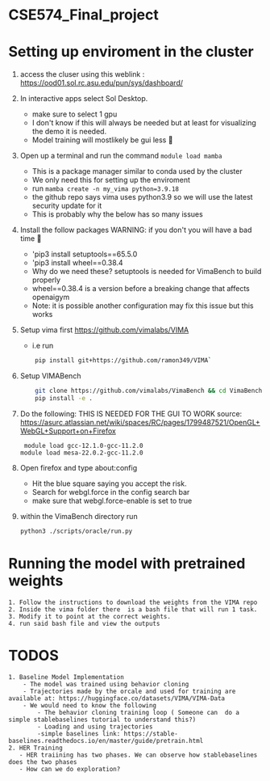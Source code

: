 # CSE574_Final_project

# Setting up enviroment in the cluster 
1. access the cluser using this weblink : https://ood01.sol.rc.asu.edu/pun/sys/dashboard/
2.  In interactive apps select Sol Desktop.  
    - make sure to select 1 gpu 
    - I don't know if this will always be needed but at least for visualizing the demo it is needed. 
    - Model training will mostlikely be gui less 🙂
3. Open up a terminal and run the command `module load mamba`
    - This is a package manager similar to conda used by the cluster 
    - We only need this for setting up the enviroment 
    - run `mamba create -n my_vima python=3.9.18` 
    - the github repo says vima uses python3.9 so we will use the latest security update for it
    - This is probably why the below has so many issues 

4. Install the follow packages WARNING: if you don't you will have a bad time 🔫 
    - 'pip3 install setuptools==65.5.0
    - 'pip3 install wheel==0.38.4   
    - Why do we need these?  setuptools is needed for VimaBench to build properly 
    - wheel==0.38.4 is a version before a breaking change that affects openaigym 
    - Note: it is possible another configuration may fix this issue but this works 
5. Setup vima first https://github.com/vimalabs/VIMA
    - i.e run   
    ```Bash
        pip install git+https://github.com/ramon349/VIMA`
    ```
6. Setup VIMABench
    ```Bash 
        git clone https://github.com/vimalabs/VimaBench && cd VimaBench
        pip install -e .
    ```
7. Do the following: THIS IS NEEDED FOR THE GUI TO WORK  source: https://asurc.atlassian.net/wiki/spaces/RC/pages/1799487521/OpenGL+WebGL+Support+on+Firefox
    ```
     module load gcc-12.1.0-gcc-11.2.0
    module load mesa-22.0.2-gcc-11.2.0
    ``` 
8. Open firefox and  type  about:config
    - Hit the blue square saying you accept the risk.  
    - Search for webgl.force  in the config search bar 
    - make sure that webgl.force-enable is set to true 
9.  within the VimaBench directory run
    ```bash
    python3 ./scripts/oracle/run.py 
    ```

# Running the model with pretrained weights 
    1. Follow the instructions to download the weights from the VIMA repo 
    2. Inside the vima folder there  is a bash file that will run 1 task.  
    3. Modify it to point at the correct weights. 
    4. run said bash file and view the outputs 
# TODOS 
    1. Baseline Model Implementation
        - The model was trained using behavior cloning 
        - Trajectories made by the orcale and used for training are available at: https://huggingface.co/datasets/VIMA/VIMA-Data
        - We would need to know the following 
            - The behavior cloning training loop ( Someone can  do a simple stablebaselines tutorial to understand this?) 
            - Loading and using trajectories  
            -simple baselines link: https://stable-baselines.readthedocs.io/en/master/guide/pretrain.html
    2. HER Training 
       - HER traiining has two phases. We can observe how stablebaselines does the two phases 
       - How can we do exploration?